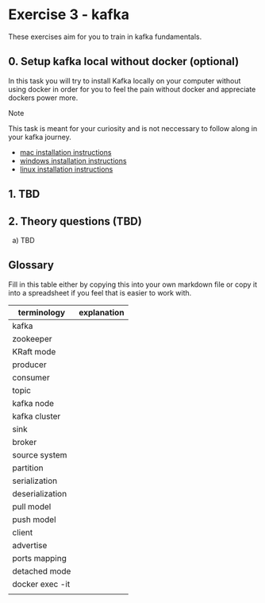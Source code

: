 # Exercise 3 - kafka

These exercises aim for you to train in kafka fundamentals.

## 0. Setup kafka local without docker (optional)

In this task you will try to install Kafka locally on your computer without using docker in order for you to feel the pain without docker and appreciate dockers power more.

> [!NOTE]
> This task is meant for your curiosity and is not neccessary to follow along in your kafka journey.

- [mac installation instructions](https://learn.conduktor.io/kafka/how-to-install-apache-kafka-on-mac-without-zookeeper-kraft-mode/)
- [windows installation instructions](https://learn.conduktor.io/kafka/how-to-install-apache-kafka-on-windows-without-zookeeper-kraft-mode/)
- [linux installation instructions](https://learn.conduktor.io/kafka/how-to-install-apache-kafka-on-linux-without-zookeeper-kraft-mode/)

## 1. TBD

## 2. Theory questions (TBD)

&nbsp; a) TBD

## Glossary

Fill in this table either by copying this into your own markdown file or copy it into a spreadsheet if you feel that is easier to work with.

| terminology     | explanation |
| --------------- | ----------- |
| kafka           |             |
| zookeeper       |             |
| KRaft mode      |             |
| producer        |             |
| consumer        |             |
| topic           |             |
| kafka node      |             |
| kafka cluster   |             |
| sink            |             |
| broker          |             |
| source system   |             |
| partition       |             |
| serialization   |             |
| deserialization |             |
| pull model      |             |
| push model      |             |
| client          |             |
| advertise       |             |
| ports mapping   |             |
| detached mode   |             |
| docker exec -it |             |
|                 |             |
